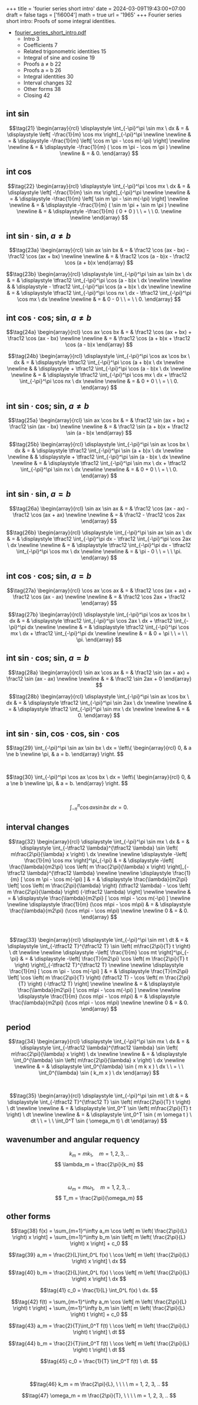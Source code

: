 +++
title = 'fourier series short intro'
date = 2024-03-09T19:43:00+07:00
draft = false
tags = ['fi6004']
math = true
url = '1965'
+++
Fourier series short intro: Proofs of some integral identities.
<!--more-->

+ [fourier_series_short_intro.pdf](https://osf.io/eupys)
  - Intro 3
  - Coefficients 7
  - Related trigonometric identities 15
  - Integral of sine and cosine 19
  - Proofs a ≠ b 22
  - Proofs a = b 26
  - Integral identities 30
  - Interval changes 32
  - Other forms 38
  - Closing 42


## int sin
$$\tag{21}
\begin{array}{rcl}
\displaystyle \int_{-\pi}^\pi \sin mx \ dx & = & \displaystyle \left[ -\frac{1}{m} \cos mx \right]_{-\pi}^\pi
\newline \newline
& = & \displaystyle -\frac{1}{m} \left[ \cos m \pi - \cos m(-\pi) \right]
\newline \newline
& = & \displaystyle -\frac{1}{m} ( \cos m \pi - \cos m \pi )
\newline \newline
& = & 0.
\end{array}
$$


## int cos
$$\tag{22}
\begin{array}{rcl}
\displaystyle \int_{-\pi}^\pi \cos mx \ dx & = & \displaystyle \left[ -\frac{1}{m} \sin mx \right]_{-\pi}^\pi
\newline \newline
& = & \displaystyle -\frac{1}{m} \left[ \sin m \pi - \sin m(-\pi) \right]
\newline \newline
& = & \displaystyle -\frac{1}{m} ( \sin m \pi + \sin m \pi )
\newline \newline
& = & \displaystyle -\frac{1}{m} ( 0 + 0 ) \ \ = \ \ 0.
\newline \newline
\end{array}
$$


## int sin &middot; sin, $a \ne b$
$$\tag{23a}
\begin{array}{rcl}
\sin ax \sin bx & = & \frac12 \cos (ax - bx) - \frac12 \cos (ax + bx)
\newline \newline
& = & \frac12 \cos (a - b)x - \frac12 \cos (a + b)x
\end{array}
$$

$$\tag{23b}
\begin{array}{rcl}
\displaystyle \int_{-\pi}^\pi \sin ax \sin bx \ dx & = & \displaystyle \tfrac12 \int_{-\pi}^\pi \cos (a - b)x \ dx
\newline \newline
& & \displaystyle - \tfrac12 \int_{-\pi}^\pi \cos (a + b)x \ dx
\newline \newline
& = & \displaystyle \tfrac12 \int_{-\pi}^\pi \cos nx \ dx - \tfrac12 \int_{-\pi}^\pi \cos mx \ dx
\newline \newline
& = & 0 - 0 \ \ = \ \ 0.
\end{array}
$$


## int cos &middot; cos; sin, $a \ne b$
$$\tag{24a}
\begin{array}{rcl}
\cos ax \cos bx & = & \frac12 \cos (ax + bx) + \frac12 \cos (ax - bx)
\newline \newline
& = & \frac12 \cos (a + b)x + \frac12 \cos (a - b)x
\end{array}
$$

$$\tag{24b}
\begin{array}{rcl}
\displaystyle \int_{-\pi}^\pi \cos ax \cos bx \ dx & = & \displaystyle \tfrac12 \int_{-\pi}^\pi \cos (a + b)x \ dx
\newline \newline
& & \displaystyle + \tfrac12 \int_{-\pi}^\pi \cos (a - b)x \ dx
\newline \newline
& = & \displaystyle \tfrac12 \int_{-\pi}^\pi \cos mx \ dx + \tfrac12 \int_{-\pi}^\pi \cos nx \ dx
\newline \newline
& = & 0 + 0 \ \ = \ \ 0.
\end{array}
$$


## int sin &middot; cos; sin, $a \ne b$
$$\tag{25a}
\begin{array}{rcl}
\sin ax \cos bx & = & \frac12 \sin (ax + bx) + \frac12 \sin (ax - bx)
\newline \newline
& = & \frac12 \sin (a + b)x + \frac12 \sin (a - b)x
\end{array}
$$

$$\tag{25b}
\begin{array}{rcl}
\displaystyle \int_{-\pi}^\pi \sin ax \cos bx \ dx & = & \displaystyle \tfrac12 \int_{-\pi}^\pi \sin (a + b)x \ dx
\newline \newline
& & \displaystyle + \tfrac12 \int_{-\pi}^\pi \sin (a - b)x \ dx
\newline \newline
& = & \displaystyle \tfrac12 \int_{-\pi}^\pi \sin mx \ dx + \tfrac12 \int_{-\pi}^\pi \sin nx \ dx
\newline \newline
& = & 0 + 0 \ \ = \ \ 0.
\end{array}
$$


## int sin &middot; sin, $a = b$
$$\tag{26a}
\begin{array}{rcl}
\sin ax \sin ax & = & \frac12 \cos (ax - ax) - \frac12 \cos (ax + ax)
\newline \newline
& = & \frac12 - \frac12 \cos 2ax
\end{array}
$$

$$\tag{26b}
\begin{array}{rcl}
\displaystyle \int_{-\pi}^\pi \sin ax \sin ax \ dx & = & \displaystyle \tfrac12 \int_{-\pi}^\pi dx - \tfrac12 \int_{-\pi}^\pi \cos 2ax \ dx
\newline \newline
& = & \displaystyle \tfrac12 \int_{-\pi}^\pi dx - \tfrac12 \int_{-\pi}^\pi \cos mx \ dx
\newline \newline
& = & \pi - 0 \ \ = \ \ \pi.
\end{array}
$$


## int cos &middot; cos; sin, $a = b$
$$\tag{27a}
\begin{array}{rcl}
\cos ax \cos ax & = & \frac12 \cos (ax + ax) + \frac12 \cos (ax - ax)
\newline \newline
& = & \frac12 \cos 2ax + \frac12
\end{array}
$$

$$\tag{27b}
\begin{array}{rcl}
\displaystyle \int_{-\pi}^\pi \cos ax \cos bx \ dx & = & \displaystyle \tfrac12 \int_{-\pi}^\pi \cos 2ax \ dx + \tfrac12 \int_{-\pi}^\pi dx
\newline \newline
& = & \displaystyle \tfrac12 \int_{-\pi}^\pi \cos mx \ dx + \tfrac12 \int_{-\pi}^\pi dx
\newline \newline
& = & 0 + \pi \ \ = \ \ \pi.
\end{array}
$$


## int sin &middot; cos; sin, $a = b$
$$\tag{28a}
\begin{array}{rcl}
\sin ax \cos ax & = & \frac12 \sin (ax + ax) + \frac12 \sin (ax - ax)
\newline \newline
& = & \frac12 \sin 2ax + 0
\end{array}
$$

$$\tag{28b}
\begin{array}{rcl}
\displaystyle \int_{-\pi}^\pi \sin ax \cos bx \ dx & = & \displaystyle \tfrac12 \int_{-\pi}^\pi \sin 2ax \ dx
\newline \newline
& = & \displaystyle \tfrac12 \int_{-\pi}^\pi \sin mx \ dx
\newline \newline
& = & 0.
\end{array}
$$


## int sin &middot; sin, cos &middot; cos,  sin &middot; cos
$$\tag{29}
\int_{-\pi}^\pi \sin ax \sin bx \ dx = \left\\{
\begin{array}{rcl}
0, & a \ne b \newline
\pi, & a = b.
\end{array}
\right.
$$

&nbsp;

$$\tag{30}
\int_{-\pi}^\pi \cos ax \cos bx \ dx = \left\\{
\begin{array}{rcl}
0, & a \ne b \newline
\pi, & a = b.
\end{array}
\right.
$$

&nbsp;

$$\tag{31}
\int_{-\pi}^\pi \cos ax \sin bx \ dx = 0.
$$


## interval changes
$$\tag{32}
\begin{array}{rcl}
\displaystyle \int_{-\pi}^\pi \sin mx \ dx & = & \displaystyle \int_{-\tfrac12 \lambda}^{\tfrac12 \lambda} \sin \left( m\frac{2\pi}{\lambda} x \right) \ dx
\newline \newline
\displaystyle -\left[ \frac{1}{m} \cos mx \right]^\pi_{-\pi}  & = & \displaystyle  -\left[ \frac{\lambda}{m2\pi} \cos \left( m \frac{2\pi}{\lambda} x \right) \right]_{-\tfrac12 \lambda}^{\tfrac12 \lambda}
\newline \newline
\displaystyle \frac{1}{m} [ \cos m \pi - \cos m(-\pi) ] & = & \displaystyle \frac{\lambda}{m2\pi} \left[ \cos \left( m \frac{2\pi}{\lambda} \right) (\tfrac12 \lambda) - \cos \left( m \frac{2\pi}{\lambda} \right) (-\tfrac12 \lambda) \right]
\newline \newline
& = & \displaystyle \frac{\lambda}{m2\pi} [ \cos m\pi - \cos m(-\pi) ]
\newline \newline
\displaystyle \frac{1}{m} (\cos m\pi - \cos m\pi) & = & \displaystyle \frac{\lambda}{m2\pi} (\cos m\pi - \cos m\pi)
\newline \newline
0 & = & 0.
\end{array}
$$

&nbsp;

$$\tag{33}
\begin{array}{rcl}
\displaystyle \int_{-\pi}^\pi \sin mt \ dt & = & \displaystyle \int_{-\tfrac12 T}^{\tfrac12 T} \sin \left( m\frac{2\pi}{T} t \right) \ dt
\newline \newline
\displaystyle -\left[ \frac{1}{m} \cos mt \right]^\pi_{-\pi}  & = & \displaystyle -\left[ \frac{T}{m2\pi} \cos \left( m \frac{2\pi}{T} t \right) \right]_{-\tfrac12 T}^{\tfrac12 T}
\newline \newline
\displaystyle \frac{1}{m} [ \cos m \pi - \cos m(-\pi) ] & = & \displaystyle \frac{T}{m2\pi} \left[ \cos \left( m \frac{2\pi}{T} \right) (\tfrac12 T) - \cos \left( m \frac{2\pi}{T} \right) (-\tfrac12 T) \right]
\newline \newline
& = & \displaystyle \frac{\lambda}{m2\pi} [ \cos m\pi - \cos m(-\pi) ]
\newline \newline
\displaystyle \frac{1}{m} (\cos m\pi - \cos m\pi) & = & \displaystyle \frac{\lambda}{m2\pi} (\cos m\pi - \cos m\pi)
\newline \newline
0 & = & 0.
\end{array}
$$


## period
$$\tag{34}
\begin{array}{rcl}
\displaystyle \int_{-\pi}^\pi \sin mx \ dx & = & \displaystyle \int_{-\tfrac12 \lambda}^{\tfrac12 \lambda} \sin \left( m\frac{2\pi}{\lambda} x \right) \ dx
\newline \newline
& = & \displaystyle \int_0^{\lambda} \sin \left( m\frac{2\pi}{\lambda} x \right) \ dx
\newline \newline
& = & \displaystyle \int_0^{\lambda} \sin ( m k x ) \ dx \ \ = \ \  \int_0^{\lambda} \sin ( k_m x ) \ dx
\end{array}
$$

&nbsp;

$$\tag{35}
\begin{array}{rcl}
\displaystyle \int_{-\pi}^\pi \sin mt \ dt & = & \displaystyle \int_{-\tfrac12 T}^{\tfrac12 T} \sin \left( m\frac{2\pi}{T} t \right) \ dt
\newline \newline
& = & \displaystyle \int_0^T \sin \left( m\frac{2\pi}{T} t \right) \ dt
\newline \newline
& = & \displaystyle \int_0^T \sin ( m \omega t ) \ dt \ \ = \ \ \int_0^T \sin ( \omega_m t) \ dt
\end{array}
$$


## wavenumber and angular requency
$$\tag{36}
k_m = m k_1, \ \ \ \ m = 1, 2, 3, ..
$$
$$
\lambda_m = \frac{2\pi}{k_m}
$$

&nbsp;

$$\tag{37}
\omega_m = m \omega_1,  \ \ \ \ m = 1, 2, 3, ..
$$
$$
T_m = \frac{2\pi}{\omega_m}
$$


## other forms
$$\tag{38}
f(x) = \sum_{m=1}^\infty a_m \cos \left[ m \left( \frac{2\pi}{L} \right) x \right] + \sum_{m=1}^\infty b_m \sin \left[ m \left( \frac{2\pi}{L} \right) x \right] + c_0
$$

$$\tag{39}
a_m = \frac{2}{L}\int_0^L f(x) \ \cos \left[ m \left( \frac{2\pi}{L} \right) x \right] \ dx
$$

$$\tag{40}
b_m = \frac{2}{L}\int_0^L f(x) \ \cos \left[ m \left( \frac{2\pi}{L} \right) x \right] \ dx
$$

$$\tag{41}
c_0 = \frac{1}{L} \int_0^L f(x) \ dx.
$$


$$\tag{42}
f(t) = \sum_{m=1}^\infty a_m \cos \left[ m \left( \frac{2\pi}{L} \right) t \right] + \sum_{m=1}^\infty b_m \sin \left[ m \left( \frac{2\pi}{L} \right) t \right] + c_0
$$

$$\tag{43}
a_m = \frac{2}{T}\int_0^T f(t) \ \cos \left[ m \left( \frac{2\pi}{L} \right) t \right] \ dt
$$

$$\tag{44}
b_m = \frac{2}{T}\int_0^T f(t) \ \cos \left[ m \left( \frac{2\pi}{L} \right) t \right] \ dt
$$

$$\tag{45}
c_0 = \frac{1}{T} \int_0^T f(t) \ dt.
$$

&nbsp;

$$\tag{46}
k_m = m \frac{2\pi}{L}, \ \ \ \ m = 1, 2, 3, ..
$$

$$\tag{47}
\omega_m = m \frac{2\pi}{T}, \ \ \ \ m = 1, 2, 3, ..
$$

